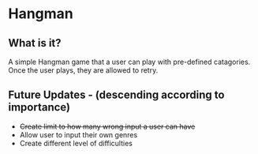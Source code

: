 # Hangman

## What is it?
A simple Hangman game that a user can play with pre-defined catagories. Once the user plays,
they are allowed to retry.

## Future Updates - (descending according to importance)
- ~~Create limit to how many wrong input a user can have~~
- Allow user to input their own genres 
- Create different level of difficulties 

